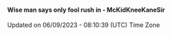 #### Wise man says only fool rush in - McKidKneeKaneSir
Updated on 06/09/2023 - 08:10:39 (UTC) Time Zone
